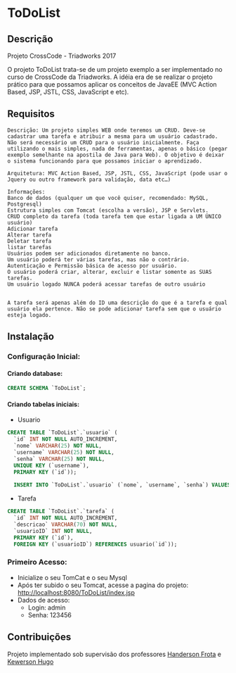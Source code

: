 # ToDoList
## Descrição
Projeto CrossCode - Triadworks 2017

O projeto ToDoList trata-se de um projeto exemplo a ser implementado no curso de CrossCode da Triadworks. A idéia era de se realizar o projeto prático para que possamos aplicar os conceitos de JavaEE (MVC Action Based, JSP, JSTL, CSS, JavaScript e etc).

## Requisitos
```
Descrição: Um projeto simples WEB onde teremos um CRUD. Deve-se cadastrar uma tarefa e atribuir a mesma para um usuário cadastrado. Não será necessário um CRUD para o usuário inicialmente. Faça utilizando o mais simples, nada de ferramentas, apenas o básico (pegar exemplo semelhante na apostila de Java para Web). O objetivo é deixar o sistema funcionando para que possamos iniciar o aprendizado.

Arquitetura: MVC Action Based, JSP, JSTL, CSS, JavaScript (pode usar o Jquery ou outro framework para validação, data etc…) 

Informações: 
Banco de dados (qualquer um que você quiser, recomendado: MySQL, Postgresql)
Estrutura simples com Tomcat (escolha a versão), JSP e Servlets.
CRUD completo da tarefa (toda tarefa tem que estar ligada a UM ÚNICO usuário)
Adicionar tarefa
Alterar tarefa
Deletar tarefa
listar tarefas
Usuários podem ser adicionados diretamente no banco.
Um usuário poderá ter várias tarefas, mas não o contrário.
Autenticação e Permissão básica de acesso por usuário.
O usuário poderá criar, alterar, excluir e listar somente as SUAS tarefas.
Um usuário logado NUNCA poderá acessar tarefas de outro usuário


A tarefa será apenas além do ID uma descrição do que é a tarefa e qual usuário ela pertence. Não se pode adicionar tarefa sem que o usuário esteja logado.
```
## Instalação
### Configuração Inicial:
#### Criando database:
```sql 
CREATE SCHEMA `ToDoList`;
```
#### Criando tabelas iniciais:
- Usuario
```sql
CREATE TABLE `ToDoList`.`usuario` (
  `id` INT NOT NULL AUTO_INCREMENT,
  `nome` VARCHAR(25) NOT NULL,
  `username` VARCHAR(25) NOT NULL,
  `senha` VARCHAR(25) NOT NULL,
  UNIQUE KEY (`username`),
  PRIMARY KEY (`id`));
  
  INSERT INTO `ToDoList`.`usuario` (`nome`, `username`, `senha`) VALUES ('admin', 'admin', '123456');
```
- Tarefa
```sql
CREATE TABLE `ToDoList`.`tarefa` (
  `id` INT NOT NULL AUTO_INCREMENT,
  `descricao` VARCHAR(70) NOT NULL,
  `usuarioID` INT NOT NULL,
  PRIMARY KEY (`id`),
  FOREIGN KEY (`usuarioID`) REFERENCES usuario(`id`));
```

### Primeiro Acesso:
- Inicialize o seu TomCat e o seu Mysql
- Após ter subido o seu Tomcat, acesse a pagina do projeto: [http://localhost:8080/ToDoList/index.jsp](http://localhost:8080/ToDoList/index.jsp)
- Dados de acesso:
  - Login: admin
  - Senha: 123456
  
## Contribuições
Projeto implementado sob supervisão dos professores [Handerson Frota](https://github.com/handersonbf) e [Kewerson Hugo](https://github.com/kewersonhugo)

